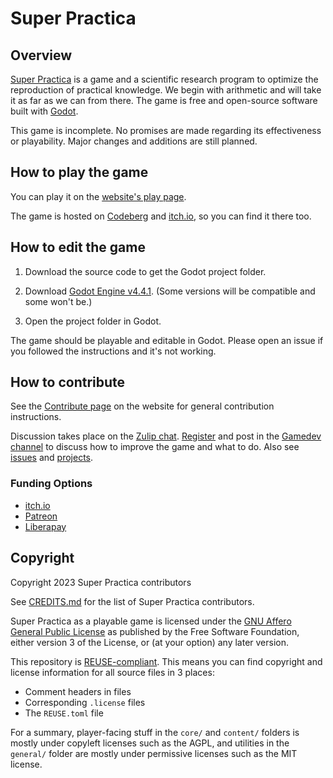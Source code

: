 # Super Practica

## Overview

[Super Practica](https://superpractica.org) is a game and a scientific research program to optimize the reproduction of practical knowledge. We begin with arithmetic and will take it as far as we can from there. The game is free and open-source software built with [Godot](https://godotengine.org/).

This game is incomplete. No promises are made regarding its effectiveness or playability. Major changes and additions are still planned.


## How to play the game

You can play it on the [website's play page](https://superpractica.org/play).

The game is hosted on [Codeberg](https://codeberg.org/superpractica/superpractica/releases) and [itch.io](https://svetogam.itch.io/super-practica), so you can find it there too.


## How to edit the game

1. Download the source code to get the Godot project folder.

2. Download [Godot Engine v4.4.1](https://godotengine.org/download/archive/4.4.1-stable/). (Some versions will be compatible and some won't be.)

3. Open the project folder in Godot.

The game should be playable and editable in Godot. Please open an issue if you followed the instructions and it's not working.


## How to contribute

See the [Contribute page](https://superpractica.org/contribute/) on the website for general contribution instructions.

Discussion takes place on the [Zulip chat](https://superpractica.zulipchat.com/). [Register](https://superpractica.zulipchat.com/register/) and post in the [Gamedev channel](https://superpractica.zulipchat.com/#narrow/channel/483189) to discuss how to improve the game and what to do. Also see [issues](https://codeberg.org/superpractica/superpractica/issues) and [projects](https://codeberg.org/superpractica/superpractica/projects).

### Funding Options

* [itch.io](https://svetogam.itch.io/super-practica)
* [Patreon](https://www.patreon.com/superpractica)
* [Liberapay](https://en.liberapay.com/SuperPractica/)


## Copyright

Copyright 2023 Super Practica contributors

See [CREDITS.md](CREDITS.md) for the list of Super Practica contributors.

Super Practica as a playable game is licensed under the [GNU Affero General Public License](LICENSES/AGPL-3.0) as published by the Free Software Foundation, either version 3 of the License, or (at your option) any later version.

This repository is [REUSE-compliant](https://reuse.software/). This means you can find copyright and license information for all source files in 3 places:

* Comment headers in files
* Corresponding `.license` files
* The `REUSE.toml` file

For a summary, player-facing stuff in the `core/` and `content/` folders is mostly under copyleft licenses such as the AGPL, and utilities in the `general/` folder are mostly under permissive licenses such as the MIT license.
